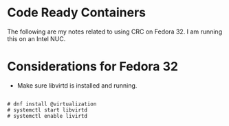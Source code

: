 # Code Ready Containers
The following are my notes related to using CRC on Fedora 32. I am running this on an Intel NUC.

# Considerations for Fedora 32
* Make sure libvirtd is installed and running.

```

# dnf install @virtualization
# systemctl start libvirtd
# systemctl enable livirtd

```